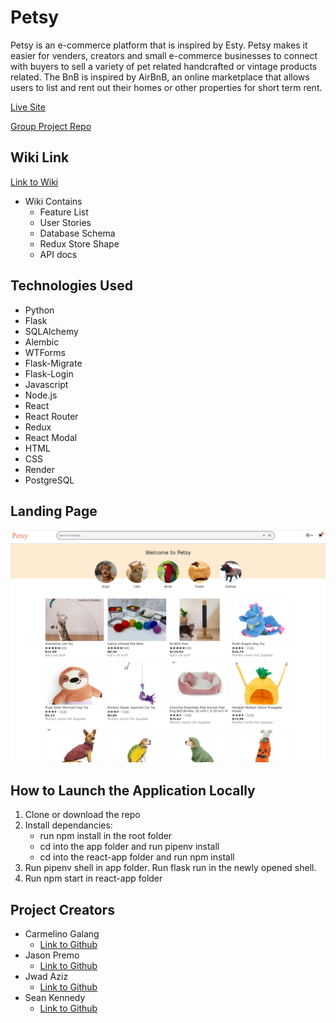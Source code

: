 # Petsy

Petsy is an e-commerce platform that is inspired by Esty. Petsy makes it easier for venders, creators and small e-commerce businesses to connect with buyers to sell a variety of pet related handcrafted or vintage products related.
The BnB is inspired by AirBnB, an online marketplace that allows users to list and rent out their homes or other properties for short term rent.

[Live Site](https://aa-petsy-project.onrender.com/)

[Group Project Repo](https://github.com/jhpremo/Petsy-group-project)

## Wiki Link
[Link to Wiki](https://github.com/jhpremo/Petsy-group-project/wiki)
* Wiki Contains
   * Feature List
   * User Stories
   * Database Schema
   * Redux Store Shape
   * API docs


## Technologies Used
* Python
* Flask
* SQLAlchemy
* Alembic
* WTForms
* Flask-Migrate
* Flask-Login
* Javascript
* Node.js
* React
* React Router
* Redux
* React Modal
* HTML
* CSS
* Render
* PostgreSQL


## Landing Page
![landing page](./landing-page.png)


##  How to Launch the Application Locally
1. Clone or download the repo
2. Install dependancies:
     * run npm install in the root folder
     * cd into the app folder and run pipenv install
     * cd into the react-app folder and run npm install
3. Run pipenv shell in app folder. Run flask run in the newly opened shell.
4. Run npm start in react-app folder


## Project Creators
* Carmelino Galang
   * [Link to Github](https://github.com/cgalang9)
* Jason Premo
   * [Link to Github](https://github.com/jhpremo)
* Jwad Aziz
   * [Link to Github](https://github.com/jwad96)
* Sean Kennedy
   * [Link to Github](https://github.com/DevSPK)
